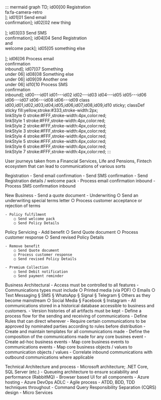 
::: mermaid
graph TD;
id00[00 Registration<br>fa:fa-camera-retro<br>];
id01[01 Send email<br>confirmation];
id02[02 new thing<br><br>];
id03[03 Send SMS<br>confirmation];
id04[04 Send Registration<br>and<br>welcome pack];
id05[05 something else<br><br>];
id06[06 Process email<br>confirmation<br>inbound];
id07[07 Something<br>under 06]
id08[08 Something else<br>under 06]
id09[09 Another one<br>under 06]
id10[10 Process SMS<br>confirmation<br>inbound];
id00---id01
id01---id02
id02---id03
id04---id05
id05---id06
id06---id07
id06---id08
id06---id09
class id00,id01,id02,id03,id04,id05,id06,id07,id08,id09,id10 sticky;
classDef sticky fill:yellow,stroke:#333,stroke-width:2px;
linkStyle 0 stroke:#FFF,stroke-width:4px,color:red;
linkStyle 1 stroke:#FFF,stroke-width:4px,color:red;
linkStyle 2 stroke:#FFF,stroke-width:4px,color:red;
linkStyle 3 stroke:#FFF,stroke-width:4px,color:red;
linkStyle 4 stroke:#FFF,stroke-width:4px,color:red;
linkStyle 5 stroke:#FFF,stroke-width:4px,color:red;
linkStyle 6 stroke:#FFF,stroke-width:4px,color:red;
linkStyle 7 stroke:#FFF,stroke-width:4px,color:red;
:::

User journeys taken from a Financial Services, Life and Pensions, Fintech ecosystem that can lead to communications of various sorts

Registration
	- Send email confirmation
	- Send SMS confirmation 
	- Send Registration details / welcome pack
	- Process email confirmation inbound
	- Process SMS confirmation inbound

New Business
	- Send a quote document 
	- Underwriting 
		○ Send an underwriting special terms letter
		○ Process customer acceptance or rejection of terms
		
	- Policy fulfilment 
		○ Send welcome pack
		○ Send Policy Details
		
Policy Servicing 
	- Add benefit
		○ Send Quote document
		○ Process customer response
		○ Send revised Policy Details
	
	- Remove benefit 
		○ Send Quote document
		○ Process customer response
		○ Send revised Policy Details
		
	- Premium Collection
		○ Send Debit notification
		○ Send payment reminder

 Business Architectural
	- Access must be controlled to all features 
	- Communications types must include
		○ Printed media (via PDF)
		○ Emails
		○ Text Messaging
			§ SMS
			§ WhatsApp
			§ Signal
			§ Telegram
			§ Others as they become mainstream
		○ Social Media
			§ Facebook
			§ Instagram
	- All communications stored in a historical database accessible to business and customers.
	- Version histories of all artifacts must be kept
	- Define a process flow for the sending and receiving of communications
	- Define Rules that can direct wherever
	- Require certain communications  to be approved by nominated parties according to rules before distribution
	- Create and maintain templates for all communications made
	- Define the composition of the communications made for any core busines event
	- Create ad-hoc business events
	- Map core business events to communications events
	- Map core business objects / values to communication objects / values
	- Correlate inbound communications with outbound communications where applicable

Technical Architecture and process
	- Microsoft architecture; .NET Core, SQL Server (etc.)
	- Queueing architecture to ensure scalability and performance (RabbitMQ)
	- Browser based UI for all components
	- Azure hosting
	- Azure DevOps ADLC
	- Agile process
	- ATDD, BDD, TDD techniques throughout
	- Command Query Responsibility Separation (CQRS) design 
	- Micro Services 
	




